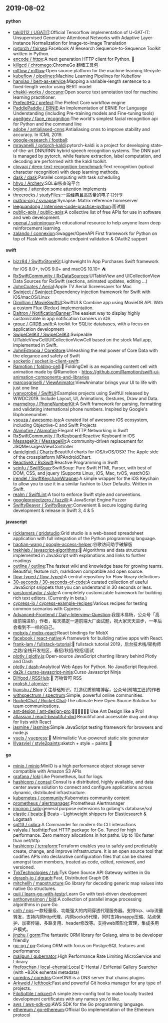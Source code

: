 ## 2019-08-02

#### python
* [taki0112 / UGATIT](https://github.com/taki0112/UGATIT):Official Tensorflow implementation of U-GAT-IT: Unsupervised Generative Attentional Networks with Adaptive Layer-Instance Normalization for Image-to-Image Translation
* [pytorch / fairseq](https://github.com/pytorch/fairseq):Facebook AI Research Sequence-to-Sequence Toolkit written in Python.
* [encode / httpx](https://github.com/encode/httpx):A next generation HTTP client for Python.
🦋
* [killgcd / chromego](https://github.com/killgcd/chromego):ChromeGo 翻墙工具包
* [mlflow / mlflow](https://github.com/mlflow/mlflow):Open source platform for the machine learning lifecycle
* [kubeflow / pipelines](https://github.com/kubeflow/pipelines):Machine Learning Pipelines for Kubeflow
* [hanxiao / bert-as-service](https://github.com/hanxiao/bert-as-service):Mapping a variable-length sentence to a fixed-length vector using BERT model
* [chakki-works / doccano](https://github.com/chakki-works/doccano):Open source text annotation tool for machine learning practitioner.
* [PrefectHQ / prefect](https://github.com/PrefectHQ/prefect):The Prefect Core workflow engine
* [PaddlePaddle / ERNIE](https://github.com/PaddlePaddle/ERNIE):An Implementation of ERNIE For Language Understanding (including Pre-training models and Fine-tuning tools)
* [ageitgey / face_recognition](https://github.com/ageitgey/face_recognition):The world's simplest facial recognition api for Python and the command line
* [adobe / antialiased-cnns](https://github.com/adobe/antialiased-cnns):Antialiasing cnns to improve stability and accuracy. In ICML 2019.
* [google-research / football](https://github.com/google-research/football):
* [mravanelli / pytorch-kaldi](https://github.com/mravanelli/pytorch-kaldi):pytorch-kaldi is a project for developing state-of-the-art DNN/RNN hybrid speech recognition systems. The DNN part is managed by pytorch, while feature extraction, label computation, and decoding are performed with the kaldi toolkit.
* [clovaai / deep-text-recognition-benchmark](https://github.com/clovaai/deep-text-recognition-benchmark):Text recognition (optical character recognition) with deep learning methods.
* [dask / dask](https://github.com/dask/dask):Parallel computing with task scheduling
* [hhyo / Archery](https://github.com/hhyo/Archery):SQL审核查询平台
* [bojone / attention](https://github.com/bojone/attention):some attention implements
* [threerocks / studyFiles](https://github.com/threerocks/studyFiles):一些经典且高质量的电子书分享
* [matrix-org / synapse](https://github.com/matrix-org/synapse):Synapse: Matrix reference homeserver
* [leeguandong / Interview-code-practice-python](https://github.com/leeguandong/Interview-code-practice-python):面试题
* [public-apis / public-apis](https://github.com/public-apis/public-apis):A collective list of free APIs for use in software and web development.
* [openai / spinningup](https://github.com/openai/spinningup):An educational resource to help anyone learn deep reinforcement learning.
* [zalando / connexion](https://github.com/zalando/connexion):Swagger/OpenAPI First framework for Python on top of Flask with automatic endpoint validation & OAuth2 support

#### swift
* [bizz84 / SwiftyStoreKit](https://github.com/bizz84/SwiftyStoreKit):Lightweight In App Purchases Swift framework for iOS 8.0+, tvOS 9.0+ and macOS 10.10+ ⛺
* [RxSwiftCommunity / RxDataSources](https://github.com/RxSwiftCommunity/RxDataSources):UITableView and UICollectionView Data Sources for RxSwift (sections, animated updates, editing ...)
* [JohnCoates / Aerial](https://github.com/JohnCoates/Aerial):Apple TV Aerial Screensaver for Mac
* [Swinject / Swinject](https://github.com/Swinject/Swinject):Dependency injection framework for Swift with iOS/macOS/Linux
* [Dimillian / MovieSwiftUI](https://github.com/Dimillian/MovieSwiftUI):SwiftUI & Combine app using MovieDB API. With a custom Flux (Redux) implementation.
* [Daltron / NotificationBanner](https://github.com/Daltron/NotificationBanner):The easiest way to display highly customizable in app notification banners in iOS
* [groue / GRDB.swift](https://github.com/groue/GRDB.swift):A toolkit for SQLite databases, with a focus on application development
* [SwipeCellKit / SwipeCellKit](https://github.com/SwipeCellKit/SwipeCellKit):Swipeable UITableViewCell/UICollectionViewCell based on the stock Mail.app, implemented in Swift.
* [JohnEstropia / CoreStore](https://github.com/JohnEstropia/CoreStore):Unleashing the real power of Core Data with the elegance and safety of Swift
* [socketio / socket.io-client-swift](https://github.com/socketio/socket.io-client-swift):
* [Ramotion / folding-cell](https://github.com/Ramotion/folding-cell):📃
FoldingCell is an expanding content cell with animation made by @Ramotion - https://github.com/Ramotion/swift-ui-animation-components-and-libraries
* [marcosgriselli / ViewAnimator](https://github.com/marcosgriselli/ViewAnimator):ViewAnimator brings your UI to life with just one line
* [ivanvorobei / SwiftUI](https://github.com/ivanvorobei/SwiftUI):Examples projects using SwiftUI released by WWDC2019. Include Layout, UI, Animations, Gestures, Draw and Data.
* [marmelroy / PhoneNumberKit](https://github.com/marmelroy/PhoneNumberKit):A Swift framework for parsing, formatting and validating international phone numbers. Inspired by Google's libphonenumber.
* [vsouza / awesome-ios](https://github.com/vsouza/awesome-ios):A curated list of awesome iOS ecosystem, including Objective-C and Swift Projects
* [Alamofire / Alamofire](https://github.com/Alamofire/Alamofire):Elegant HTTP Networking in Swift
* [RxSwiftCommunity / RxKeyboard](https://github.com/RxSwiftCommunity/RxKeyboard):Reactive Keyboard in iOS
* [MessageKit / MessageKit](https://github.com/MessageKit/MessageKit):A community-driven replacement for JSQMessagesViewController
* [danielgindi / Charts](https://github.com/danielgindi/Charts):Beautiful charts for iOS/tvOS/OSX! The Apple side of the crossplatform MPAndroidChart.
* [ReactiveX / RxSwift](https://github.com/ReactiveX/RxSwift):Reactive Programming in Swift
* [scinfu / SwiftSoup](https://github.com/scinfu/SwiftSoup):SwiftSoup: Pure Swift HTML Parser, with best of DOM, CSS, and jquery (Supports Linux, iOS, Mac, tvOS, watchOS)
* [jrendel / SwiftKeychainWrapper](https://github.com/jrendel/SwiftKeychainWrapper):A simple wrapper for the iOS Keychain to allow you to use it in a similar fashion to User Defaults. Written in Swift.
* [realm / SwiftLint](https://github.com/realm/SwiftLint):A tool to enforce Swift style and conventions.
* [googleprojectzero / fuzzilli](https://github.com/googleprojectzero/fuzzilli):A JavaScript Engine Fuzzer
* [SwiftyBeaver / SwiftyBeaver](https://github.com/SwiftyBeaver/SwiftyBeaver):Convenient & secure logging during development & release in Swift 3, 4 & 5

#### javascript
* [ricklamers / gridstudio](https://github.com/ricklamers/gridstudio):Grid studio is a web-based spreadsheet application with full integration of the Python programming language.
* [haotian-wang / google-access-helper](https://github.com/haotian-wang/google-access-helper):谷歌访问助手破解版
* [trekhleb / javascript-algorithms](https://github.com/trekhleb/javascript-algorithms):📝
Algorithms and data structures implemented in JavaScript with explanations and links to further readings
* [outline / outline](https://github.com/outline/outline):The fastest wiki and knowledge base for growing teams. Beautiful, feature rich, markdown compatible and open source.
* [flow-typed / flow-typed](https://github.com/flow-typed/flow-typed):A central repository for Flow library definitions
* [30-seconds / 30-seconds-of-code](https://github.com/30-seconds/30-seconds-of-code):A curated collection of useful JavaScript snippets that you can understand in 30 seconds or less.
* [ianstormtaylor / slate](https://github.com/ianstormtaylor/slate):A completely customizable framework for building rich text editors. (Currently in beta.)
* [cypress-io / cypress-example-recipes](https://github.com/cypress-io/cypress-example-recipes):Various recipes for testing common scenarios with Cypress
* [Advanced-Frontend / Daily-Interview-Question](https://github.com/Advanced-Frontend/Daily-Interview-Question):我是木易杨，公众号「高级前端进阶」作者，每天搞定一道前端大厂面试题，祝大家天天进步，一年后会看到不一样的自己。
* [mobxjs / mobx-react](https://github.com/mobxjs/mobx-react):React bindings for MobX
* [facebook / react-native](https://github.com/facebook/react-native):A framework for building native apps with React.
* [frank-lam / fullstack-tutorial](https://github.com/frank-lam/fullstack-tutorial):🚀
fullstack tutorial 2019，后台技术栈/架构师之路/全栈开发社区，春招/秋招/校招/面试
* [plotly / plotly.js](https://github.com/plotly/plotly.js):Open-source JavaScript charting library behind Plotly and Dash
* [plotly / dash](https://github.com/plotly/dash):Analytical Web Apps for Python. No JavaScript Required.
* [da2k / curso-javascript-ninja](https://github.com/da2k/curso-javascript-ninja):Curso Javascript Ninja
* [DIYgod / RSSHub](https://github.com/DIYgod/RSSHub):🍰
万物皆可 RSS
* [proksh / atomize](https://github.com/proksh/atomize):
* [ljianshu / Blog](https://github.com/ljianshu/Blog):关注基础知识，打造优质前端博客，公众号[前端工匠]的作者
* [withspectrum / spectrum](https://github.com/withspectrum/spectrum):Simple, powerful online communities.
* [RocketChat / Rocket.Chat](https://github.com/RocketChat/Rocket.Chat):The ultimate Free Open Source Solution for team communications.
* [ant-design / ant-design-pro](https://github.com/ant-design/ant-design-pro):👨🏻‍💻👩🏻‍💻 Use Ant Design like a Pro!
* [atlassian / react-beautiful-dnd](https://github.com/atlassian/react-beautiful-dnd):Beautiful and accessible drag and drop for lists with React
* [jasmine / jasmine](https://github.com/jasmine/jasmine):Simple JavaScript testing framework for browsers and node.js
* [vuejs / vuepress](https://github.com/vuejs/vuepress):📝
Minimalistic Vue-powered static site generator
* [lllyasviel / style2paints](https://github.com/lllyasviel/style2paints):sketch + style = paints
🎨

#### go
* [minio / minio](https://github.com/minio/minio):MinIO is a high performance object storage server compatible with Amazon S3 APIs
* [grafana / loki](https://github.com/grafana/loki):Like Prometheus, but for logs.
* [hashicorp / consul](https://github.com/hashicorp/consul):Consul is a distributed, highly available, and data center aware solution to connect and configure applications across dynamic, distributed infrastructure.
* [kubernetes / community](https://github.com/kubernetes/community):Kubernetes community content
* [prometheus / alertmanager](https://github.com/prometheus/alertmanager):Prometheus Alertmanager
* [jmoiron / sqlx](https://github.com/jmoiron/sqlx):general purpose extensions to golang's database/sql
* [elastic / beats](https://github.com/elastic/beats):🐠
Beats - Lightweight shippers for Elasticsearch & Logstash
* [spf13 / cobra](https://github.com/spf13/cobra):A Commander for modern Go CLI interactions
* [valyala / fasthttp](https://github.com/valyala/fasthttp):Fast HTTP package for Go. Tuned for high performance. Zero memory allocations in hot paths. Up to 10x faster than net/http
* [hashicorp / terraform](https://github.com/hashicorp/terraform):Terraform enables you to safely and predictably create, change, and improve infrastructure. It is an open source tool that codifies APIs into declarative configuration files that can be shared amongst team members, treated as code, edited, reviewed, and versioned.
* [TykTechnologies / tyk](https://github.com/TykTechnologies/tyk):Tyk Open Source API Gateway written in Go
* [dgraph-io / dgraph](https://github.com/dgraph-io/dgraph):Fast, Distributed Graph DB
* [mitchellh / mapstructure](https://github.com/mitchellh/mapstructure):Go library for decoding generic map values into native Go structures.
* [quii / learn-go-with-tests](https://github.com/quii/learn-go-with-tests):Learn Go with test-driven development
* [anthonynsimon / bild](https://github.com/anthonynsimon/bild):A collection of parallel image processing algorithms in pure Go
* [cnlh / nps](https://github.com/cnlh/nps):一款轻量级、功能强大的内网穿透代理服务器。支持tcp、udp流量转发，支持内网http代理、内网socks5代理，同时支持snappy压缩、站点保护、加密传输、多路复用、header修改等。支持web图形化管理，集成多用户模式。
* [jinzhu / gorm](https://github.com/jinzhu/gorm):The fantastic ORM library for Golang, aims to be developer friendly
* [go-pg / pg](https://github.com/go-pg/pg):Golang ORM with focus on PostgreSQL features and performance
* [mailgun / gubernator](https://github.com/mailgun/gubernator):High Performance Rate Limiting MicroService and Library
* [firefoxchan / local-ehentai](https://github.com/firefoxchan/local-ehentai):Local E-Hentai / ExHentai Gallery Searcher (with ~830k exhentai metadata)
* [coredns / coredns](https://github.com/coredns/coredns):CoreDNS is a DNS server that chains plugins
* [Arkweid / lefthook](https://github.com/Arkweid/lefthook):Fast and powerful Git hooks manager for any type of projects.
* [FiloSottile / mkcert](https://github.com/FiloSottile/mkcert):A simple zero-config tool to make locally trusted development certificates with any names you'd like.
* [aws / aws-sdk-go](https://github.com/aws/aws-sdk-go):AWS SDK for the Go programming language.
* [ethereum / go-ethereum](https://github.com/ethereum/go-ethereum):Official Go implementation of the Ethereum protocol
